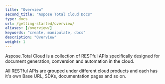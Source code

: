 ```yaml
---
title: "Overview"
second_title: "Aspose Total Cloud Docs"
type: docs
url: /getting-started/overview/
aliases: [/overview/]
keywords: "create, manipulate, docs"
description: "Overview"
weight: 1
---
```


Aspose.Total Cloud is a collection of RESTful APIs specifically designed for document generation, conversion and automation in the cloud.

All RESTful APIs are grouped under different cloud products and each has it's own Base URL, SDKs, documentation pages and so on.

